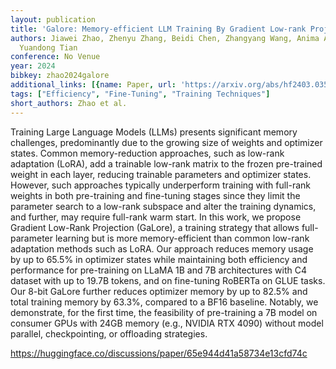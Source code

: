 ```yaml
---
layout: publication
title: 'Galore: Memory-efficient LLM Training By Gradient Low-rank Projection'
authors: Jiawei Zhao, Zhenyu Zhang, Beidi Chen, Zhangyang Wang, Anima Anandkumar,
  Yuandong Tian
conference: No Venue
year: 2024
bibkey: zhao2024galore
additional_links: [{name: Paper, url: 'https://arxiv.org/abs/hf2403.03507'}]
tags: ["Efficiency", "Fine-Tuning", "Training Techniques"]
short_authors: Zhao et al.
---
```

Training Large Language Models (LLMs) presents significant memory challenges, predominantly due to the growing size of weights and optimizer states. Common memory-reduction approaches, such as low-rank adaptation (LoRA), add a trainable low-rank matrix to the frozen pre-trained weight in each layer, reducing trainable parameters and optimizer states. However, such approaches typically underperform training with full-rank weights in both pre-training and fine-tuning stages since they limit the parameter search to a low-rank subspace and alter the training dynamics, and further, may require full-rank warm start. In this work, we propose Gradient Low-Rank Projection (GaLore), a training strategy that allows full-parameter learning but is more memory-efficient than common low-rank adaptation methods such as LoRA. Our approach reduces memory usage by up to 65.5% in optimizer states while maintaining both efficiency and performance for pre-training on LLaMA 1B and 7B architectures with C4 dataset with up to 19.7B tokens, and on fine-tuning RoBERTa on GLUE tasks. Our 8-bit GaLore further reduces optimizer memory by up to 82.5% and total training memory by 63.3%, compared to a BF16 baseline. Notably, we demonstrate, for the first time, the feasibility of pre-training a 7B model on consumer GPUs with 24GB memory (e.g., NVIDIA RTX 4090) without model parallel, checkpointing, or offloading strategies.

https://huggingface.co/discussions/paper/65e944d41a58734e13cfd74c